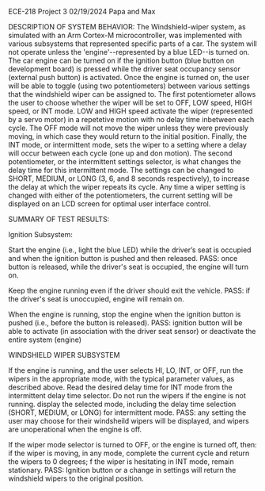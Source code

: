 ECE-218 Project 3 02/19/2024
Papa and Max

DESCRIPTION OF SYSTEM BEHAVIOR:
  The Windshield-wiper system, as simulated with an Arm Cortex-M microcontroller, was implemented with various subsystems that represented specific parts of a car. The system will not operate unless the 'engine'--represented by a blue LED--is turned on. The car engine can be turned on if the ignition button (blue button on development board) is pressed while the driver seat occupancy sensor (external push button) is activated. Once the engine is turned on, the user will be able to toggle (using two potentiometers) between various settings that the windshield wiper can be assigned to. The first potentiometer allows the user to choose whether the wiper will be set to OFF, LOW speed, HIGH speed, or INT mode. LOW and HIGH speed activate the wiper (represented by a servo motor) in a repetetive motion with no delay time inbetween each cycle. The OFF mode will not move the wiper unless they were previously moving, in which case they would return to the initial position. Finally, the INT mode, or intermittent mode, sets the wiper to a setting where a delay will occur between each cycle (one up and don motion). The second potentiometer, or the intermittent settings selector, is what changes the delay time for this intermittent mode. The settings can be changed to SHORT, MEDIUM, or LONG (3, 6, and 8 seconds respectively), to increase the delay at which the wiper repeats its cycle. Any time a wiper setting is changed with either of the potentiometers, the current setting will be displayed on an LCD screen for optimal user interface control.

SUMMARY OF TEST RESULTS:

Ignition Subsystem:

Start the engine (i.e., light the blue LED) while the driver’s seat is occupied and when the ignition button is pushed and then released.
PASS: once button is released, while the driver's seat is occupied, the engine  will turn on.

Keep the engine running even if the driver should exit the vehicle.
PASS: if the driver's seat is unoccupied, engine will remain on.

When the engine is running, stop the engine when the ignition button is pushed (i.e., before the button is released).
PASS: ignition button will be able to activate (in association with the driver seat sensor) or deactivate the entire system (engine)

WINDSHIELD WIPER SUBSYSTEM

If the engine is running, and the user selects HI, LO, INT, or OFF, run the wipers in the appropriate mode, with the typical parameter values, as described above. Read the desired delay time for INT mode from the intermittent delay time selector. Do not run the wipers if the engine is not running. display the selected mode, including the delay time selection (SHORT, MEDIUM, or LONG) for intermittent mode.
PASS: any setting the user may choose for their windsheild wipers will be displayed, and wipers are unoperational when the engine is off.

If the wiper mode selector is turned to OFF, or the engine is turned off, then: if the wiper is moving, in any mode, complete the current cycle and return the wipers to 0 degrees; f the wiper is hesitating in INT mode, remain stationary.
PASS: Ignition button or a change in settings will return the windshield wipers to the original position.



